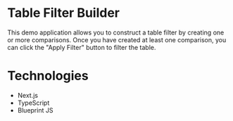 # Table Filter Builder

This demo application allows you to construct a table filter by creating one or more comparisons. Once you have created at least one comparison, you can click the "Apply Filter" button to filter the table.

# Technologies

- Next.js
- TypeScript
- Blueprint JS
